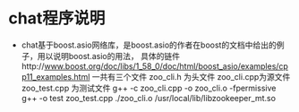 # chat程序说明

- chat基于boost.asio网络库，是boost.asio的作者在boost的文档中给出的例子，用以说明boost.asio的用法， 具体的链件http://www.boost.org/doc/libs/1_58_0/doc/html/boost_asio/examples/cpp11_examples.html
一共有三个文件
zoo_cli.h 为头文件
zoo_cli.cpp为源文件
zoo_test.cpp 为测试文件
g++ -c zoo_cli.cpp -o zoo_cli.o -fpermissive
g++ -o test zoo_test.cpp ./zoo_cli.o /usr/local/lib/libzookeeper_mt.so  

